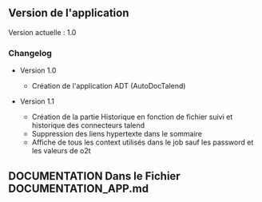 ## Version de l'application

Version actuelle : 1.0

### Changelog

- Version 1.0
  - Création de l'application ADT (AutoDocTalend)

- Version 1.1
  - Création de la partie Historique en fonction de fichier suivi et historique des connecteurs talend
  - Suppression des liens hypertexte dans le sommaire
  - Affiche de tous les context utilisés dans le job sauf les password et les valeurs de o2t

## DOCUMENTATION Dans le Fichier DOCUMENTATION_APP.md
